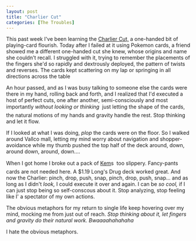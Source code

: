 ```yaml
---
layout: post
title: "Charlier Cut"
categories: [The Troubles]
---
```

This past week I've been learning the <a href="http://en.wikipedia.org/wiki/Charlier_Cut">Charlier Cut,</a> a one-handed bit of playing-card flourish. Today after I failed at it using Pokemon cards, a friend showed me a different one-handed cut she knew, whose origins and name she couldn't recall. I struggled with it, trying to remember the placements of the fingers she'd so rapidly and dextrously deployed, the pattern of twists and reverses. The cards kept scattering on my lap or springing in all directions across the table 

An hour passed, and as I was busy talking to someone else the cards were there in my hand, rolling back and forth, and I realized that I'd executed a host of perfect cuts, one after another, semi-consciously and most importantly <i>without looking or thinking</i> &#151; just letting the shape of the cards, the natural motions of my hands and gravity handle the rest. Stop thinking and let it flow. 

If I looked at what I was doing, <i>plop</i> the cards were on the floor.  So I walked around Vallco mall, letting my mind worry about navigation and shopper-avoidance while my thumb pushed the top half of the deck around, down, around down, around, down....

When I got home I broke out a pack of <a href="http://www.usplayingcard.com">Kem</a>s &#151; too slippery. Fancy-pants cards are not needed here. A $1.19 Long's Drug deck worked great. And now the Charlier: pinch, drop, push, snap, pinch, drop, push, snap... and as long as I didn't <i>look,</i> I could execute it over and again. I can be <i>so cool,</i> if I can just stop being so self-conscous about it. Stop analyzing, stop feeling like I' a spectator of my own actions.

The obvious metaphors for my return to single life keep hovering over my mind, mocking me from just out of reach. <i>Stop thinking about it, let fingers and gravity do their natural work. Bwaaaahahahaha</i>

I hate the obvious metaphors.
